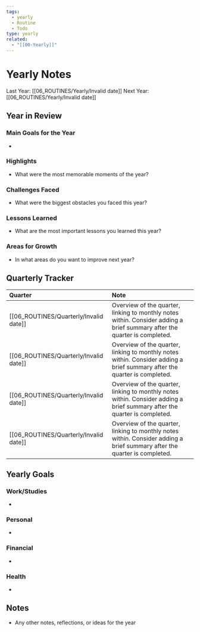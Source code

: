 ```yaml
---
tags:
  - yearly
  - Routine
  - Todo
type: yearly
related:
  - "[[00-Yearly]]"
---
```

# Yearly Notes

Last Year: [[06_ROUTINES/Yearly/Invalid date]]
Next Year: [[06_ROUTINES/Yearly/Invalid date]]

## Year in Review

### Main Goals for the Year

*   

### Highlights

*   What were the most memorable moments of the year?

### Challenges Faced

*   What were the biggest obstacles you faced this year?

### Lessons Learned

*   What are the most important lessons you learned this year?

### Areas for Growth

*   In what areas do you want to improve next year?

## Quarterly Tracker

| Quarter                                                                                                | Note                                                                                                                                          |
| :----------------------------------------------------------------------------------------------------- | :-------------------------------------------------------------------------------------------------------------------------------------------- |
| [[06_ROUTINES/Quarterly/Invalid date]]    | Overview of the quarter, linking to monthly notes within. Consider adding a brief summary after the quarter is completed.                    |
| [[06_ROUTINES/Quarterly/Invalid date]] | Overview of the quarter, linking to monthly notes within. Consider adding a brief summary after the quarter is completed.                    |
| [[06_ROUTINES/Quarterly/Invalid date]] | Overview of the quarter, linking to monthly notes within. Consider adding a brief summary after the quarter is completed.                    |
| [[06_ROUTINES/Quarterly/Invalid date]] | Overview of the quarter, linking to monthly notes within. Consider adding a brief summary after the quarter is completed. |

## Yearly Goals

### Work/Studies

*   

### Personal

*   

### Financial

*   

### Health

-   

## Notes

*   Any other notes, reflections, or ideas for the year